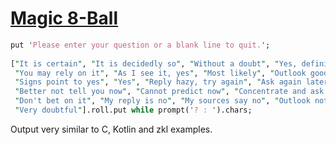 [1]: http://rosettacode.org/wiki/Magic_8-Ball

# [Magic 8-Ball][1]

```perl
put 'Please enter your question or a blank line to quit.';
 
["It is certain", "It is decidedly so", "Without a doubt", "Yes, definitely",
 "You may rely on it", "As I see it, yes", "Most likely", "Outlook good",
 "Signs point to yes", "Yes", "Reply hazy, try again", "Ask again later",
 "Better not tell you now", "Cannot predict now", "Concentrate and ask again",
 "Don't bet on it", "My reply is no", "My sources say no", "Outlook not so good",
 "Very doubtful"].roll.put while prompt('? : ').chars;
```


Output very similar to C, Kotlin and zkl examples.